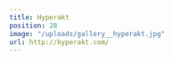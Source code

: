 ```yaml
---
title: Hyperakt
position: 28
image: "/uploads/gallery__hyperakt.jpg"
url: http://hyperakt.com/
---
```


